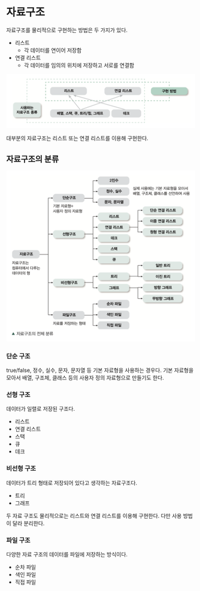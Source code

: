 # 자료구조

자료구조를 물리적으로 구현하는 방법은 두 가지가 있다.

- 리스트
    - 각 데이터를 연이어 저장함
- 연결 리스트
    - 각 데이터를 임의의 위치에 저장하고 서로를 연결함

![](../../.gitbook/assets/interview/data-structure/screenshot%202020-02-13%20오후%202.32.59.png)

대부분의 자료구조는 리스트 또는 연결 리스트를 이용해 구현한다.

## 자료구조의 분류

![](../../.gitbook/assets/interview/data-structure/screenshot%202020-02-13%20오후%202.35.37.png)

### 단순 구조

true/false, 정수, 실수, 문자, 문자열 등 기본 자료형을 사용하는 경우다. 기본 자료형을 모아서 배열, 구조체, 클래스 등의 사용자 정의 자료형으로 만들기도 한다.

### 선형 구조

데이터가 일렬로 저장된 구조다.

- 리스트
- 연결 리스트
- 스택
- 큐
- 데크

### 비선형 구조

데이터가 트리 형태로 저장되어 있다고 생각하는 자료구조다.

- 트리
- 그래프

두 자료 구조도 물리적으로는 리스트와 연결 리스트를 이용해 구현한다. 다만 사용 방법이 달라 분리한다.

### 파일 구조

다양한 자료 구조의 데이터를 파일에 저장하는 방식이다.

- 순차 파일
- 색인 파일
- 직접 파일